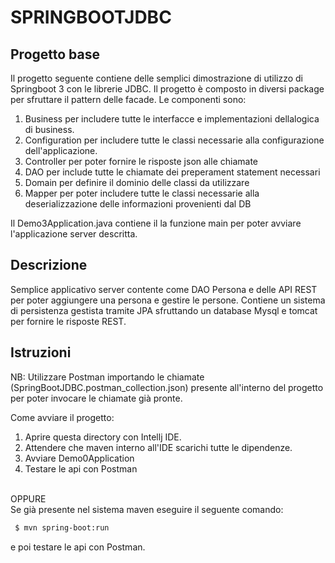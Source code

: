 # SPRINGBOOTJDBC
## Progetto base
Il progetto seguente contiene delle semplici dimostrazione di utilizzo di Springboot 3 con le librerie JDBC. 
Il progetto è composto in diversi package per sfruttare il pattern delle facade. 
Le componenti sono:
1. Business per includere tutte le interfacce e implementazioni dellalogica di business.
2. Configuration per includere tutte le classi necessarie alla configurazione dell'applicazione.
3. Controller per poter fornire le risposte json alle chiamate
4. DAO per include tutte le chiamate dei preperament statement necessari 
5. Domain per definire il dominio delle classi da utilizzare 
6. Mapper per poter includere tutte le classi necessarie alla deserializzazione delle informazioni provenienti dal DB

Il Demo3Application.java contiene il la funzione main per poter avviare l'applicazione server descritta.

## Descrizione
Semplice applicativo server contente come DAO Persona e delle API REST per poter aggiungere una persona e gestire le persone.
Contiene un sistema di persistenza gestista tramite JPA sfruttando un database Mysql e tomcat per fornire le risposte REST.

## Istruzioni
NB: Utilizzare Postman importando le chiamate (SpringBootJDBC.postman_collection.json) presente all'interno del progetto per poter invocare le chiamate già pronte.

Come avviare il progetto:
  1. Aprire questa directory con Intellj IDE.
  2. Attendere che maven interno all'IDE scarichi tutte le dipendenze.
  3. Avviare Demo0Application
  4. Testare le api con Postman
     
<br>OPPURE<br>
  Se già presente nel sistema maven eseguire il seguente comando:

```sh
 $ mvn spring-boot:run
```
e poi testare le api con Postman.
